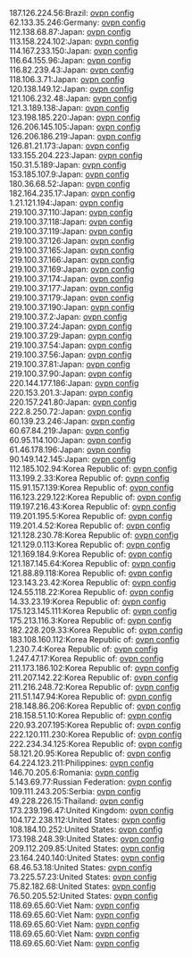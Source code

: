 187.126.224.56:Brazil: [ovpn config](vpn/187_126_224_56.ovpn)  
62.133.35.246:Germany: [ovpn config](vpn/62_133_35_246.ovpn)  
112.138.68.87:Japan: [ovpn config](vpn/112_138_68_87.ovpn)  
113.158.224.102:Japan: [ovpn config](vpn/113_158_224_102.ovpn)  
114.167.233.150:Japan: [ovpn config](vpn/114_167_233_150.ovpn)  
116.64.155.96:Japan: [ovpn config](vpn/116_64_155_96.ovpn)  
116.82.239.43:Japan: [ovpn config](vpn/116_82_239_43.ovpn)  
118.106.3.71:Japan: [ovpn config](vpn/118_106_3_71.ovpn)  
120.138.149.12:Japan: [ovpn config](vpn/120_138_149_12.ovpn)  
121.106.232.48:Japan: [ovpn config](vpn/121_106_232_48.ovpn)  
121.3.189.138:Japan: [ovpn config](vpn/121_3_189_138.ovpn)  
123.198.185.220:Japan: [ovpn config](vpn/123_198_185_220.ovpn)  
126.206.145.105:Japan: [ovpn config](vpn/126_206_145_105.ovpn)  
126.206.186.219:Japan: [ovpn config](vpn/126_206_186_219.ovpn)  
126.81.21.173:Japan: [ovpn config](vpn/126_81_21_173.ovpn)  
133.155.204.223:Japan: [ovpn config](vpn/133_155_204_223.ovpn)  
150.31.5.189:Japan: [ovpn config](vpn/150_31_5_189.ovpn)  
153.185.107.9:Japan: [ovpn config](vpn/153_185_107_9.ovpn)  
180.36.68.52:Japan: [ovpn config](vpn/180_36_68_52.ovpn)  
182.164.235.17:Japan: [ovpn config](vpn/182_164_235_17.ovpn)  
1.21.121.194:Japan: [ovpn config](vpn/1_21_121_194.ovpn)  
219.100.37.110:Japan: [ovpn config](vpn/219_100_37_110.ovpn)  
219.100.37.118:Japan: [ovpn config](vpn/219_100_37_118.ovpn)  
219.100.37.119:Japan: [ovpn config](vpn/219_100_37_119.ovpn)  
219.100.37.126:Japan: [ovpn config](vpn/219_100_37_126.ovpn)  
219.100.37.165:Japan: [ovpn config](vpn/219_100_37_165.ovpn)  
219.100.37.166:Japan: [ovpn config](vpn/219_100_37_166.ovpn)  
219.100.37.169:Japan: [ovpn config](vpn/219_100_37_169.ovpn)  
219.100.37.174:Japan: [ovpn config](vpn/219_100_37_174.ovpn)  
219.100.37.177:Japan: [ovpn config](vpn/219_100_37_177.ovpn)  
219.100.37.179:Japan: [ovpn config](vpn/219_100_37_179.ovpn)  
219.100.37.190:Japan: [ovpn config](vpn/219_100_37_190.ovpn)  
219.100.37.2:Japan: [ovpn config](vpn/219_100_37_2.ovpn)  
219.100.37.24:Japan: [ovpn config](vpn/219_100_37_24.ovpn)  
219.100.37.29:Japan: [ovpn config](vpn/219_100_37_29.ovpn)  
219.100.37.54:Japan: [ovpn config](vpn/219_100_37_54.ovpn)  
219.100.37.56:Japan: [ovpn config](vpn/219_100_37_56.ovpn)  
219.100.37.81:Japan: [ovpn config](vpn/219_100_37_81.ovpn)  
219.100.37.90:Japan: [ovpn config](vpn/219_100_37_90.ovpn)  
220.144.177.186:Japan: [ovpn config](vpn/220_144_177_186.ovpn)  
220.153.201.3:Japan: [ovpn config](vpn/220_153_201_3.ovpn)  
220.157.241.80:Japan: [ovpn config](vpn/220_157_241_80.ovpn)  
222.8.250.72:Japan: [ovpn config](vpn/222_8_250_72.ovpn)  
60.139.23.246:Japan: [ovpn config](vpn/60_139_23_246.ovpn)  
60.67.84.219:Japan: [ovpn config](vpn/60_67_84_219.ovpn)  
60.95.114.100:Japan: [ovpn config](vpn/60_95_114_100.ovpn)  
61.46.178.196:Japan: [ovpn config](vpn/61_46_178_196.ovpn)  
90.149.142.145:Japan: [ovpn config](vpn/90_149_142_145.ovpn)  
112.185.102.94:Korea Republic of: [ovpn config](vpn/112_185_102_94.ovpn)  
113.199.2.33:Korea Republic of: [ovpn config](vpn/113_199_2_33.ovpn)  
115.91.157.139:Korea Republic of: [ovpn config](vpn/115_91_157_139.ovpn)  
116.123.229.122:Korea Republic of: [ovpn config](vpn/116_123_229_122.ovpn)  
119.197.216.43:Korea Republic of: [ovpn config](vpn/119_197_216_43.ovpn)  
119.201.195.5:Korea Republic of: [ovpn config](vpn/119_201_195_5.ovpn)  
119.201.4.52:Korea Republic of: [ovpn config](vpn/119_201_4_52.ovpn)  
121.128.230.78:Korea Republic of: [ovpn config](vpn/121_128_230_78.ovpn)  
121.129.0.113:Korea Republic of: [ovpn config](vpn/121_129_0_113.ovpn)  
121.169.184.9:Korea Republic of: [ovpn config](vpn/121_169_184_9.ovpn)  
121.187.145.64:Korea Republic of: [ovpn config](vpn/121_187_145_64.ovpn)  
121.88.89.118:Korea Republic of: [ovpn config](vpn/121_88_89_118.ovpn)  
123.143.23.42:Korea Republic of: [ovpn config](vpn/123_143_23_42.ovpn)  
124.55.118.22:Korea Republic of: [ovpn config](vpn/124_55_118_22.ovpn)  
14.33.23.19:Korea Republic of: [ovpn config](vpn/14_33_23_19.ovpn)  
175.123.145.111:Korea Republic of: [ovpn config](vpn/175_123_145_111.ovpn)  
175.213.116.3:Korea Republic of: [ovpn config](vpn/175_213_116_3.ovpn)  
182.228.209.33:Korea Republic of: [ovpn config](vpn/182_228_209_33.ovpn)  
183.108.160.112:Korea Republic of: [ovpn config](vpn/183_108_160_112.ovpn)  
1.230.7.4:Korea Republic of: [ovpn config](vpn/1_230_7_4.ovpn)  
1.247.47.17:Korea Republic of: [ovpn config](vpn/1_247_47_17.ovpn)  
211.173.186.102:Korea Republic of: [ovpn config](vpn/211_173_186_102.ovpn)  
211.207.142.22:Korea Republic of: [ovpn config](vpn/211_207_142_22.ovpn)  
211.216.248.72:Korea Republic of: [ovpn config](vpn/211_216_248_72.ovpn)  
211.51.147.94:Korea Republic of: [ovpn config](vpn/211_51_147_94.ovpn)  
218.148.86.206:Korea Republic of: [ovpn config](vpn/218_148_86_206.ovpn)  
218.158.51.10:Korea Republic of: [ovpn config](vpn/218_158_51_10.ovpn)  
220.93.207.195:Korea Republic of: [ovpn config](vpn/220_93_207_195.ovpn)  
222.120.111.230:Korea Republic of: [ovpn config](vpn/222_120_111_230.ovpn)  
222.234.34.125:Korea Republic of: [ovpn config](vpn/222_234_34_125.ovpn)  
58.121.20.95:Korea Republic of: [ovpn config](vpn/58_121_20_95.ovpn)  
64.224.123.211:Philippines: [ovpn config](vpn/64_224_123_211.ovpn)  
146.70.205.6:Romania: [ovpn config](vpn/146_70_205_6.ovpn)  
5.143.69.77:Russian Federation: [ovpn config](vpn/5_143_69_77.ovpn)  
109.111.243.205:Serbia: [ovpn config](vpn/109_111_243_205.ovpn)  
49.228.226.15:Thailand: [ovpn config](vpn/49_228_226_15.ovpn)  
173.239.196.47:United Kingdom: [ovpn config](vpn/173_239_196_47.ovpn)  
104.172.238.112:United States: [ovpn config](vpn/104_172_238_112.ovpn)  
108.184.10.252:United States: [ovpn config](vpn/108_184_10_252.ovpn)  
173.198.248.39:United States: [ovpn config](vpn/173_198_248_39.ovpn)  
209.112.209.85:United States: [ovpn config](vpn/209_112_209_85.ovpn)  
23.164.240.140:United States: [ovpn config](vpn/23_164_240_140.ovpn)  
68.46.53.18:United States: [ovpn config](vpn/68_46_53_18.ovpn)  
73.225.57.23:United States: [ovpn config](vpn/73_225_57_23.ovpn)  
75.82.182.68:United States: [ovpn config](vpn/75_82_182_68.ovpn)  
76.50.205.52:United States: [ovpn config](vpn/76_50_205_52.ovpn)  
118.69.65.60:Viet Nam: [ovpn config](vpn/118_69_65_60.ovpn)  
118.69.65.60:Viet Nam: [ovpn config](vpn/118_69_65_60.ovpn)  
118.69.65.60:Viet Nam: [ovpn config](vpn/118_69_65_60.ovpn)  
118.69.65.60:Viet Nam: [ovpn config](vpn/118_69_65_60.ovpn)  
118.69.65.60:Viet Nam: [ovpn config](vpn/118_69_65_60.ovpn)  
